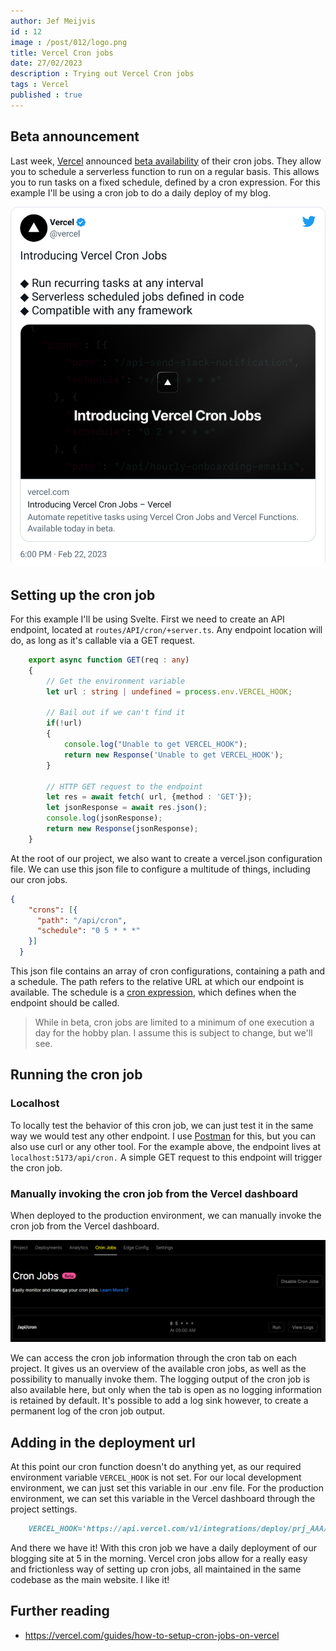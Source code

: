 ```yaml
---
author: Jef Meijvis
id : 12
image : /post/012/logo.png
title: Vercel Cron jobs
date: 27/02/2023
description : Trying out Vercel Cron jobs
tags : Vercel
published : true
---
```


## Beta announcement

Last week, [Vercel](https://www.vercel.com) announced [beta availability](https://twitter.com/vercel/status/1628439610454843400) of their cron jobs.
They allow you to schedule a serverless function to run on a regular basis.
This allows you to run tasks on a fixed schedule, defined by a cron expression.
For this example I'll be using a cron job to do a daily deploy of my blog.

![Vercel announcement on Twitter [medium]](/static/post/012/tweet.png)

## Setting up the cron job
For this example I'll be using Svelte.
First we need to create an API endpoint, located at `routes/API/cron/+server.ts`.
Any endpoint location will do, as long as it's callable via a GET request.

```ts
    export async function GET(req : any) 
    {
        // Get the environment variable
        let url : string | undefined = process.env.VERCEL_HOOK;

        // Bail out if we can't find it
        if(!url)
        {
            console.log("Unable to get VERCEL_HOOK");
            return new Response('Unable to get VERCEL_HOOK');
        }

        // HTTP GET request to the endpoint
        let res = await fetch( url, {method : 'GET'});
        let jsonResponse = await res.json();
        console.log(jsonResponse);
        return new Response(jsonResponse);
    }
```

At the root of our project, we also want to create a vercel.json configuration file.
We can use this json file to configure a multitude of things, including our cron jobs.

```json
{
    "crons": [{
      "path": "/api/cron",
      "schedule": "0 5 * * *"
    }]
  }
```

This json file contains an array of cron configurations, containing a path and a schedule.
The path refers to the relative URL at which our endpoint is available.
The schedule is a [cron expression](https://www.freeformatter.com/cron-expression-generator-quartz.html), which defines when the endpoint should be called.

> While in beta, cron jobs are limited to a minimum of one execution a day for the hobby plan. I assume this is subject to change, but we'll see.

## Running the cron job

### Localhost
To locally test the behavior of this cron job, we can just test it in the same way we would test any other endpoint.
I use [Postman](https://www.postman.com/) for this, but you can also use curl or any other tool.
For the example above, the endpoint lives at `localhost:5173/api/cron.` 
A simple GET request to this endpoint will trigger the cron job.

### Manually invoking the cron job from the Vercel dashboard
When deployed to the production environment, we can manually invoke the cron job from the Vercel dashboard.

![Each project now has a tab with cron job information](/static/post/012/dashboard.png)

We can access the cron job information through the cron tab on each project.
It gives us an overview of the available cron jobs, as well as the possibility to manually invoke them.
The logging output of the cron job is also available here, but only when the tab is open as no logging information is retained by default.
It's possible to add a log sink however, to create a permanent log of the cron job output.

## Adding in the deployment url
At this point our cron function doesn't do anything yet, as our required environment variable `VERCEL_HOOK` is not set.
For our local development environment, we can just set this variable in our .env file.
For the production environment, we can set this variable in the Vercel dashboard through the project settings.

```markdown
    VERCEL_HOOK='https://api.vercel.com/v1/integrations/deploy/prj_AAA/BBB'
```

And there we have it! With this cron job we have a daily deployment of our blogging site at 5 in the morning.
Vercel cron jobs allow for a really easy and frictionless way of setting up cron jobs, all maintained in the same codebase as the main website.
I like it!


## Further reading
- https://vercel.com/guides/how-to-setup-cron-jobs-on-vercel